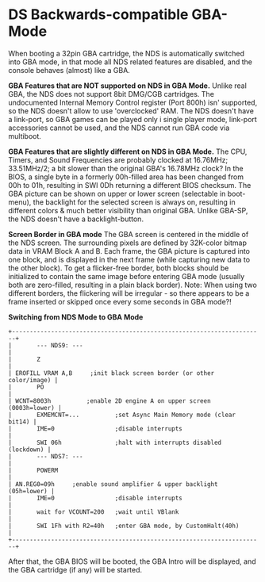 # DS Backwards-compatible GBA-Mode


When booting a 32pin GBA cartridge, the NDS is automatically switched
into GBA mode, in that mode all NDS related features are disabled, and
the console behaves (almost) like a GBA.

**GBA Features that are NOT supported on NDS in GBA Mode.**
Unlike real GBA, the NDS does not support 8bit DMG/CGB cartridges.
The undocumented Internal Memory Control register (Port 800h) isn\'
supported, so the NDS doesn\'t allow to use \'overclocked\' RAM.
The NDS doesn\'t have a link-port, so GBA games can be played only i
single player mode, link-port accessories cannot be used, and the NDS
cannot run GBA code via multiboot.

**GBA Features that are slightly different on NDS in GBA Mode.**
The CPU, Timers, and Sound Frequencies are probably clocked at 16.76MHz;
33.51MHz/2; a bit slower than the original GBA\'s 16.78MHz clock?
In the BIOS, a single byte in a formerly 00h-filled area has been
changed from 00h to 01h, resulting in SWI 0Dh returning a different BIOS
checksum.
The GBA picture can be shown on upper or lower screen (selectable in
boot-menu), the backlight for the selected screen is always on,
resulting in different colors & much better visibility than original
GBA. Unlike GBA-SP, the NDS doesn\'t have a backlight-button.

**Screen Border in GBA mode**
The GBA screen is centered in the middle of the NDS screen. The
surrounding pixels are defined by 32K-color bitmap data in VRAM Block A
and B. Each frame, the GBA picture is captured into one block, and is
displayed in the next frame (while capturing new data to the other
block).
To get a flicker-free border, both blocks should be initialized to
contain the same image before entering GBA mode (usually both are
zero-filled, resulting in a plain black border).
Note: When using two different borders, the flickering will be
irregular - so there appears to be a frame inserted or skipped once
every some seconds in GBA mode?!

**Switching from NDS Mode to GBA Mode**

```
+-----------------------------------------------------------------------+
|       --- NDS9: ---                                                   |
|       Z                                                               |
| EROFILL VRAM A,B     ;init black screen border (or other color/image) |
|       PO                                                              |
| WCNT=8003h          ;enable 2D engine A on upper screen (0003h=lower) |
|       EXMEMCNT=...          ;set Async Main Memory mode (clear bit14) |
|       IME=0                 ;disable interrupts                       |
|       SWI 06h               ;halt with interrupts disabled (lockdown) |
|       --- NDS7: ---                                                   |
|       POWERM                                                          |
| AN.REG0=09h     ;enable sound amplifier & upper backlight (05h=lower) |
|       IME=0                 ;disable interrupts                       |
|       wait for VCOUNT=200   ;wait until VBlank                        |
|       SWI 1Fh with R2=40h   ;enter GBA mode, by CustomHalt(40h)       |
+-----------------------------------------------------------------------+
```

After that, the GBA BIOS will be booted, the GBA Intro will be
displayed, and the GBA cartridge (if any) will be started.



